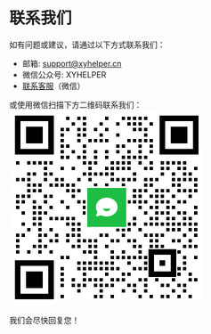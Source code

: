 # 联系我们

如有问题或建议，请通过以下方式联系我们：

- 邮箱: support@xyhelper.cn
- 微信公众号: XYHELPER
- [联系客服](https://work.weixin.qq.com/kfid/kfc97c97206f588c396)（微信）


或使用微信扫描下方二维码联系我们：
[![QR Code](./images/wechat-qrcode.png)](./images/wechat-qrcode.png)

我们会尽快回复您！
